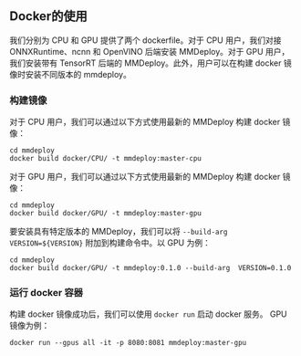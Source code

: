 ## Docker的使用

我们分别为 CPU 和 GPU 提供了两个 dockerfile。对于 CPU 用户，我们对接 ONNXRuntime、ncnn 和 OpenVINO 后端安装 MMDeploy。对于 GPU 用户，我们安装带有 TensorRT 后端的 MMDeploy。此外，用户可以在构建 docker 镜像时安装不同版本的 mmdeploy。

### 构建镜像

对于 CPU 用户，我们可以通过以下方式使用最新的 MMDeploy 构建 docker 镜像：
```
cd mmdeploy
docker build docker/CPU/ -t mmdeploy:master-cpu
```
对于 GPU 用户，我们可以通过以下方式使用最新的 MMDeploy 构建 docker 镜像：
```
cd mmdeploy
docker build docker/GPU/ -t mmdeploy:master-gpu
```

要安装具有特定版本的 MMDeploy，我们可以将 `--build-arg VERSION=${VERSION}` 附加到构建命令中。以 GPU 为例：
```
cd mmdeploy
docker build docker/GPU/ -t mmdeploy:0.1.0 --build-arg  VERSION=0.1.0
```

### 运行 docker 容器

构建 docker 镜像成功后，我们可以使用 `docker run` 启动 docker 服务。 GPU 镜像为例：
```
docker run --gpus all -it -p 8080:8081 mmdeploy:master-gpu
```
